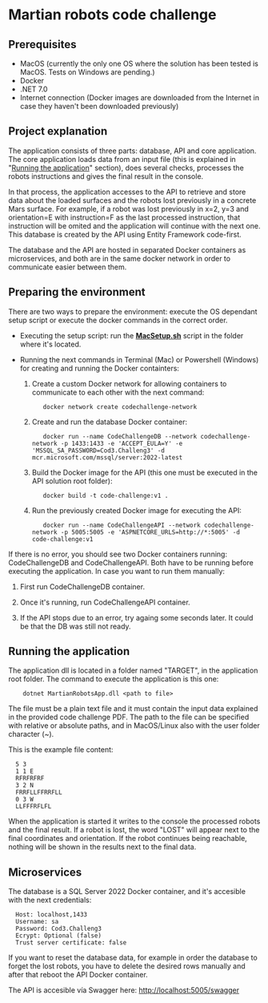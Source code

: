 # Martian robots code challenge

## Prerequisites
- MacOS (currently the only one OS where the solution has been tested is MacOS. Tests on Windows are pending.)
- Docker
- .NET 7.0
- Internet connection (Docker images are downloaded from the Internet in case they haven't been downloaded previously)

## Project explanation
The application consists of three parts: database, API and core application. The core application loads data from an input file (this is explained in "[Running the application](#running-the-application)" section), does several checks, processes the robots instructions and gives the final result in the console.

In that process, the application accesses to the API to retrieve and store data about the loaded surfaces and the robots lost previously in a concrete Mars surface. For example, if a robot was lost previously in x=2, y=3 and orientation=E with instruction=F as the last processed instruction, that instruction will be omited and the application will continue with the next one. This database is created by the API using Entity Framework code-first.

The database and the API are hosted in separated Docker containers as microservices, and both are in the same docker network in order to communicate easier between them.

## Preparing the environment

There are two ways to prepare the environment: execute the OS dependant setup script or execute the docker commands in the correct order.

- Executing the setup script: run the <u>**MacSetup.sh**</u> script in the folder where it's located.

- Running the next commands in Terminal (Mac) or Powershell (Windows) for creating and running the Docker containters:

  1. Create a custom Docker network for allowing containers to communicate to each other with the next command: 

            docker network create codechallenge-network

  2. Create and run the database Docker container:
   
            docker run --name CodeChallengeDB --network codechallenge-network -p 1433:1433 -e 'ACCEPT_EULA=Y' -e 'MSSQL_SA_PASSWORD=Cod3.Challeng3' -d mcr.microsoft.com/mssql/server:2022-latest

  3. Build the Docker image for the API (this one must be executed in the API solution root folder): 

            docker build -t code-challenge:v1 .

  4. Run the previously created Docker image for executing the API: 

            docker run --name CodeChallengeAPI --network codechallenge-network -p 5005:5005 -e 'ASPNETCORE_URLS=http://*:5005' -d code-challenge:v1

If there is no error, you should see two Docker containers running: CodeChallengeDB and CodeChallengeAPI. Both have to be running before executing the application. In case you want to run them manually:
  1. First run CodeChallengeDB container.
   
  2. Once it's running, run CodeChallengeAPI container.
   
  3. If the API stops due to an error, try againg some seconds later. It could be that the DB was still not ready.

## Running the application
The application dll is located in a folder named "TARGET", in the application root folder. The command to execute the application is this one:
      
        dotnet MartianRobotsApp.dll <path to file>

The file must be a plain text file and it must contain the input data explained in the provided code challenge PDF. The path to the file can be specified with relative or absolute paths, and in MacOS/Linux also with the user folder character (~).

This is the example file content:

      5 3
      1 1 E
      RFRFRFRF
      3 2 N
      FRRFLLFFRRFLL
      0 3 W
      LLFFFRFLFL

When the application is started it writes to the console the processed robots and the final result. If a robot is lost, the word "LOST" will appear next to the final coordinates and orientation. If the robot continues being reachable, nothing will be shown in the results next to the final data.

## Microservices
The database is a SQL Server 2022 Docker container, and it's accesible with the next credentials:

      Host: localhost,1433
      Username: sa
      Password: Cod3.Challeng3
      Ecrypt: Optional (false)
      Trust server certificate: false

If you want to reset the database data, for example in order the database to forget the lost robots, you have to delete the desired rows manually and after that reboot the API Docker container.

The API is accesible vía Swagger here: [http://localhost:5005/swagger](http://localhost:5005/swagger)